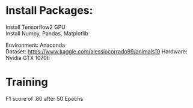 <h1>Install Packages:</h1>
Install Tensorflow2 GPU<br>
Install Numpy, Pandas, Matplotlib

Environment: Anaconda<br>
Dataset: https://www.kaggle.com/alessiocorrado99/animals10
Hardware: Nvidia GTX 1070ti<br>

<h1>Training</h1>
F1 score of .80 after 50 Epochs

